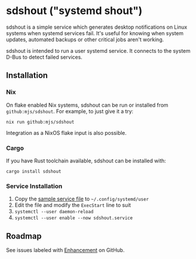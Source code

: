 # sdshout ("systemd shout")

sdshout is a simple service which generates desktop notifications on Linux
systems when systemd services fail. It's useful for knowing when system
updates, automated backups or other critical jobs aren't working.

sdshout is intended to run a user systemd service. It connects to the system
D-Bus to detect failed services.


## Installation

### Nix

On flake enabled Nix systems, sdshout can be run or installed from
`github:mjs/sdshout`. For example, to just give it a try:

```
nix run github:mjs/sdshout
```

Integration as a NixOS flake input is also possible.

### Cargo

If you have Rust toolchain available, sdshout can be installed with:

```
cargo install sdshout
```

### Service Installation

1. Copy the [sample service file](sdshout.service) to `~/.config/systemd/user`
2. Edit the file and modify the `ExecStart` line to suit
3. `systemctl --user daemon-reload`
4. `systemctl --user enable --now sdshout.service`

## Roadmap

See issues labeled with [Enhancement](https://github.com/mjs/sdshout/issues?q=is%3Aissue+is%3Aopen+label%3Aenhancement) on GitHub.

